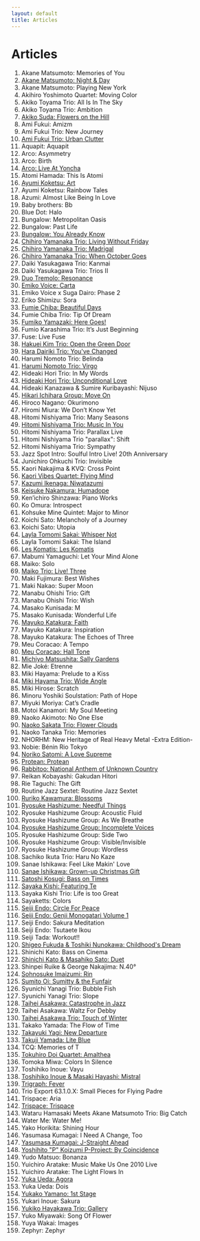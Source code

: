 ```yaml
---
layout: default
title: Articles
---
```


# Articles

1. Akane Matsumoto: Memories of You
2. [Akane Matsumoto: Night & Day](/albums/akane-matsumoto-night-and-day)
3. Akane Matsumoto: Playing New York
4. Akihiro Yoshimoto Quartet: Moving Color
5. Akiko Toyama Trio: All Is In The Sky
6. Akiko Toyama Trio: Ambition
7. [Akiko Suda: Flowers on the Hill](/albums/akiko-suda-flowers-on-the-hill)
8. Ami Fukui: Amizm
9. Ami Fukui Trio: New Journey
10. [Ami Fukui Trio: Urban Clutter](/albums/ami-fukui-trio-urban-clutter)
11. Aquapit: Aquapit
12. Arco: Asymmetry
13. Arco: Birth
14. [Arco: Live At Yoncha](/albums/arco-live-at-yoncha)
15. Atomi Hamada: This Is Atomi
16. [Ayumi Koketsu: Art](/albums/ayumi-koketsu-art)
17. Ayumi Koketsu: Rainbow Tales
18. Azumi: Almost Like Being In Love
19. Baby brothers: Bb
20. Blue Dot: Halo
21. Bungalow: Metropolitan Oasis
22. Bungalow: Past Life
23. [Bungalow: You Already Know](https://jjazz.substack.com/p/bungalow-you-already-know)
24. [Chihiro Yamanaka Trio: Living Without Friday](https://jjazz.substack.com/p/chihiro-yamanaka-trio-living-without-friday)
25. [Chihiro Yamanaka Trio: Madrigal](/albums/chihiro-yamanaka-trio-madrigal)
26. [Chihiro Yamanaka Trio: When October Goes](https://jjazz.substack.com/p/chihiro-yamanaka-trio-when-october)
27. Daiki Yasukagawa Trio: Kanmai
28. Daiki Yasukagawa Trio: Trios II
29. [Duo Tremolo: Resonance](/albums/duo-tremolo-resonance)
30. [Emiko Voice: Carta](https://jjazz.substack.com/p/emiko-voice-carta)
31. Emiko Voice x Suga Dairo: Phase 2
32. Eriko Shimizu: Sora
33. [Fumie Chiba: Beautiful Days](https://jjazz.substack.com/p/fumie-chiba-beautiful-days)
34. Fumie Chiba Trio: Tip Of Dream
35. [Fumiko Yamazaki: Here Goes!](https://jjazz.substack.com/p/fumiko-yamazaki-here-goes)
36. Fumio Karashima Trio: It’s Just Beginning
37. Fuse: Live Fuse
38. [Hakuei Kim Trio: Open the Green Door](https://jjazz.substack.com/p/hakuei-kim-trio-open-the-green-door)
39. [Hara Dairiki Trio: You've Changed](https://jjazz.substack.com/p/hara-dairiki-trio-youve-changed)
40. Harumi Nomoto Trio: Belinda
41. [Harumi Nomoto Trio: Virgo](https://jjazz.substack.com/p/harumi-nomoto-trio-virgo)
42. Hideaki Hori Trio: In My Words
43. [Hideaki Hori Trio: Unconditional Love](https://jjazz.substack.com/p/hideaki-hori-trio-unconditional-love)
44. Hideaki Kanazawa & Sumire Kuribayashi: Nijuso
45. [Hikari Ichihara Group: Move On](https://jjazz.substack.com/p/hikari-ichihara-group-move-on)
46. Hiroco Nagano: Okurimono
47. Hiromi Miura: We Don’t Know Yet
48. Hitomi Nishiyama Trio: Many Seasons
49. [Hitomi Nishiyama Trio: Music In You](https://jjazz.substack.com/p/hitomi-nishiyama-trio-music-in-you)
50. Hitomi Nishiyama Trio: Parallax Live
51. Hitomi Nishiyama Trio "parallax": Shift
52. Hitomi Nishiyama Trio: Sympathy
53. Jazz Spot Intro: Soulful Intro Live! 20th Anniversary
54. Junichiro Ohkuchi Trio: Invisible
55. Kaori Nakajima & KVQ: Cross Point
56. [Kaori Vibes Quartet: Flying Mind](https://jjazz.substack.com/p/kaori-vibes-quartet-flying-mind)
57. [Kazumi Ikenaga: Niwatazumi](/albums/kazumi-ikenaga-niwatazumi)
58. [Keisuke Nakamura: Humadope](https://jjazz.substack.com/p/keisuke-nakamura-humadope)
59. Ken’ichiro Shinzawa: Piano Works
60. Ko Omura: Introspect
61. Kohsuke Mine Quintet: Major to Minor
62. Koichi Sato: Melancholy of a Journey
63. Koichi Sato: Utopia
64. [Layla Tomomi Sakai: Whisper Not](/albums/layla-tomomi-sakai-whisper-not)
65. Layla Tomomi Sakai: The Island
66. [Les Komatis: Les Komatis](https://jjazz.substack.com/p/les-komatis-les-komatis)
67. Mabumi Yamaguchi: Let Your Mind Alone
68. Maiko: Solo
69. [Maiko Trio: Live! Three](https://jjazz.substack.com/p/maiko-trio-jazz-violinist-maiko-trio-live-three)
70. Maki Fujimura: Best Wishes
71. Maki Nakao: Super Moon
72. Manabu Ohishi Trio: Gift
73. Manabu Ohishi Trio: Wish
74. Masako Kunisada: M
75. Masako Kunisada: Wonderful Life
76. [Mayuko Katakura: Faith](https://jjazz.substack.com/p/mayuko-katakura-faith)
77. Mayuko Katakura: Inspiration
78. Mayuko Katakura: The Echoes of Three
79. Meu Coracao: A Tempo
80. [Meu Coracao: Hall Tone](https://jjazz.substack.com/p/meu-coracao-hall-tone)
81. [Michiyo Matsushita: Sally Gardens](https://jjazz.substack.com/p/michiyo-matsushita-sally-gardens)
82. Mie Joké: Etrenne
83. Miki Hayama: Prelude to a Kiss
84. [Miki Hayama Trio: Wide Angle](https://jjazz.substack.com/p/miki-hayama-trio-wide-angle)
85. Miki Hirose: Scratch
86. Minoru Yoshiki Soulstation: Path of Hope
87. Miyuki Moriya: Cat’s Cradle
88. Motoi Kanamori: My Soul Meeting
89. Naoko Akimoto: No One Else
90. [Naoko Sakata Trio: Flower Clouds](https://jjazz.substack.com/p/naoko-sakata-trio-flower-clouds)
91. Naoko Tanaka Trio: Memories
92. NHORHM: New Heritage of Real Heavy Metal -Extra Edition-
93. Nobie: Bénin Rio Tokyo
94. [Noriko Satomi: A Love Supreme](https://jjazz.substack.com/p/noriko-satomi-a-love-supreme)
95. [Protean: Protean](https://jjazz.substack.com/p/protean-protean)
96. [Rabbitoo: National Anthem of Unknown Country](https://jjazz.substack.com/p/rabbitoo-national-anthem-of-unknown)
97. Reikan Kobayashi: Gakudan Hitori
98. Rie Taguchi: The Gift
99. Routine Jazz Sextet: Routine Jazz Sextet
100. [Ruriko Kawamura: Blossoms](https://jjazz.substack.com/p/ruriko-kawamura-blossoms)
101. [Ryosuke Hashizume: Needful Things](https://jjazz.substack.com/p/ryosuke-hashizume-needful-things)
102. Ryosuke Hashizume Group: Acoustic Fluid
103. Ryosuke Hashizume Group: As We Breathe
104. [Ryosuke Hashizume Group: Incomplete Voices](https://jjazz.substack.com/p/ryosuke-hashizume-group-incomplete)
105. Ryosuke Hashizume Group: Side Two
106. Ryosuke Hashizume Group: Visible/Invisible
107. Ryosuke Hashizume Group: Wordless
108. Sachiko Ikuta Trio: Haru No Kaze
109. Sanae Ishikawa: Feel Like Makin' Love
110. [Sanae Ishikawa: Grown-up Christmas Gift](https://jjazz.substack.com/p/sanae-ishikawa-grown-up-christmas)
111. [Satoshi Kosugi: Bass on Times](https://jjazz.substack.com/p/satoshi-kosugi-bass-on-times)
112. [Sayaka Kishi: Featuring Te](https://jjazz.substack.com/p/sayaka-kishi-featuring-te)
113. Sayaka Kishi Trio: Life is too Great
114. Sayaketts: Colors
115. [Seiji Endo: Circle For Peace](https://jjazz.substack.com/p/seiji-endo-circle-for-peace)
116. [Seiji Endo: Genji Monogatari Volume 1](https://jjazz.substack.com/p/seiji-endo-genji-monogatari-volume-1)
117. Seiji Endo: Sakura Meditation
118. Seiji Endo: Tsutaete Ikou
119. Seiji Tada: Workout!!
120. [Shigeo Fukuda & Toshiki Nunokawa: Childhood's Dream](https://jjazz.substack.com/p/shigeo-fukuda-and-toshiki-nunokawa)
121. Shinichi Kato: Bass on Cinema
122. [Shinichi Kato & Masahiko Sato: Duet](https://jjazz.substack.com/p/shinichi-kato-and-masahiko-sato-duet)
123. Shinpei Ruike & George Nakajima: N.40°
124. [Sohnosuke Imaizumi: Rin](https://jjazz.substack.com/p/sohnosuke-imaizumi-rin)
125. [Sumito Oi: Sumitty & the Funfair](https://jjazz.substack.com/p/sumito-oi-sumitty-and-the-funfair)
126. Syunichi Yanagi Trio: Bubble Fish
127. Syunichi Yanagi Trio: Slope
128. [Taihei Asakawa: Catastrophe in Jazz](/albums/taihei-asakawa-catastrophe-in-jazz)
129. Taihei Asakawa: Waltz For Debby
130. [Taihei Asakawa Trio: Touch of Winter](https://jjazz.substack.com/p/taihei-asakawa-trio-touch-of-winter)
131. Takako Yamada: The Flow of Time
132. [Takayuki Yagi: New Departure](https://jjazz.substack.com/p/takayuki-yagi-new-departure)
133. [Takuji Yamada: Lite Blue](https://jjazz.substack.com/p/takuji-yamada-lite-blue)
134. TCQ: Memories of T
135. [Tokuhiro Doi Quartet: Amalthea](https://jjazz.substack.com/p/tokuhiro-doi-quartet-amalthea)
136. Tomoka Miwa: Colors In Silence
137. Toshihiko Inoue: Vayu
138. [Toshihiko Inoue & Masaki Hayashi: Mistral](https://jjazz.substack.com/p/toshihiko-inoue-and-masaki-hayashi)
139. [Trigraph: Fever](https://jjazz.substack.com/p/trigraph-fever)
140. Trio Export 63.1.0.X: Small Pieces for Flying Padre
141. Trispace: Aria
142. [Trispace: Trispace](https://jjazz.substack.com/p/trispace-trispace)
143. Wataru Hamasaki Meets Akane Matsumoto Trio: Big Catch
144. Water Me: Water Me!
145. Yako Horikita: Shining Hour
146. Yasumasa Kumagai: I Need A Change, Too
147. [Yasumasa Kumagai: J-Straight Ahead](https://jjazz.substack.com/p/yasumasa-kumagai-j-straight-ahead)
148. [Yoshihito "P" Koizumi P-Project: By Coincidence](/albums//yoshihito-p-koizumi-by-coincidence)
149. Yudo Matsuo: Bonanza
150. Yuichiro Aratake: Music Make Us One 2010 Live
151. Yuichiro Aratake: The Light Flows In
152. [Yuka Ueda: Agora](https://jjazz.substack.com/p/yuka-ueda-agora)
153. Yuka Ueda: Dois
154. [Yukako Yamano: 1st Stage](https://jjazz.substack.com/p/yukako-yamano-1st-stage)
155. Yukari Inoue: Sakura
156. [Yukiko Hayakawa Trio: Gallery](/albums/yukiko-hayakawa-trio-gallery)
157. Yuko Miyawaki: Song Of Flower
158. Yuya Wakai: Images
159. Zephyr: Zephyr
